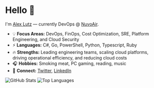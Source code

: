 # Hello 👋

I'm [Alex Lutz](https://alexinslc.com/) — currently DevOps @ [NuvoAir](https://www.nuvoair.com/).

* 💡 **Focus Areas:** DevOps, FinOps, Cost Optimization, SRE, Platform Engineering, and Cloud Security
* ⚡ **Languages:** C#, Go, PowerShell, Python, Typescript, Ruby
* 🔥 **Strengths:** Leading engineering teams, scaling cloud platforms, driving operational efficiency, and reducing cloud costs
* 🎧 **Hobbies:** Smoking meat, PC gaming, reading, music
* 💬 **Connect:** [Twitter](https://twitter.com/alexinslc), [LinkedIn](https://www.linkedin.com/in/alexlutz/)

<!-- ![visitors](https://visitor-badge.glitch.me/badge?page_id=alexinslc/alexinslc) -->

![GitHub Stats](https://github-readme-stats.vercel.app/api?username=alexinslc&show_icons=true&rank_icon=github&hide=issues,contribs&show=reviews)
![Top Languages](https://github-readme-stats.vercel.app/api/top-langs/?username=alexinslc&langs_count=6&layout=compact)

